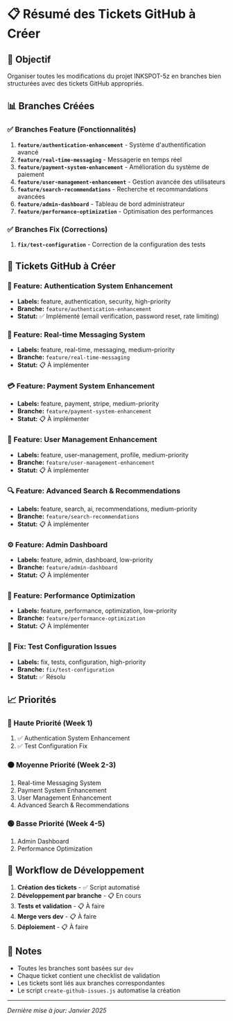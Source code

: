 # 📋 Résumé des Tickets GitHub à Créer

## 🎯 Objectif
Organiser toutes les modifications du projet INKSPOT-5z en branches bien structurées avec des tickets GitHub appropriés.

## 📊 Branches Créées

### ✅ Branches Feature (Fonctionnalités)
1. **`feature/authentication-enhancement`** - Système d'authentification avancé
2. **`feature/real-time-messaging`** - Messagerie en temps réel
3. **`feature/payment-system-enhancement`** - Amélioration du système de paiement
4. **`feature/user-management-enhancement`** - Gestion avancée des utilisateurs
5. **`feature/search-recommendations`** - Recherche et recommandations avancées
6. **`feature/admin-dashboard`** - Tableau de bord administrateur
7. **`feature/performance-optimization`** - Optimisation des performances

### ✅ Branches Fix (Corrections)
1. **`fix/test-configuration`** - Correction de la configuration des tests

## 🎫 Tickets GitHub à Créer

### 🔐 Feature: Authentication System Enhancement
- **Labels:** feature, authentication, security, high-priority
- **Branche:** `feature/authentication-enhancement`
- **Statut:** ✅ Implémenté (email verification, password reset, rate limiting)

### 💬 Feature: Real-time Messaging System
- **Labels:** feature, real-time, messaging, medium-priority
- **Branche:** `feature/real-time-messaging`
- **Statut:** 📋 À implémenter

### 💳 Feature: Payment System Enhancement
- **Labels:** feature, payment, stripe, medium-priority
- **Branche:** `feature/payment-system-enhancement`
- **Statut:** 📋 À implémenter

### 👥 Feature: User Management Enhancement
- **Labels:** feature, user-management, profile, medium-priority
- **Branche:** `feature/user-management-enhancement`
- **Statut:** 📋 À implémenter

### 🔍 Feature: Advanced Search & Recommendations
- **Labels:** feature, search, ai, recommendations, medium-priority
- **Branche:** `feature/search-recommendations`
- **Statut:** 📋 À implémenter

### ⚙️ Feature: Admin Dashboard
- **Labels:** feature, admin, dashboard, low-priority
- **Branche:** `feature/admin-dashboard`
- **Statut:** 📋 À implémenter

### 🚀 Feature: Performance Optimization
- **Labels:** feature, performance, optimization, low-priority
- **Branche:** `feature/performance-optimization`
- **Statut:** 📋 À implémenter

### 🐛 Fix: Test Configuration Issues
- **Labels:** fix, tests, configuration, high-priority
- **Branche:** `fix/test-configuration`
- **Statut:** ✅ Résolu

## 📈 Priorités

### 🔴 Haute Priorité (Week 1)
1. ✅ Authentication System Enhancement
2. ✅ Test Configuration Fix

### 🟠 Moyenne Priorité (Week 2-3)
1. Real-time Messaging System
2. Payment System Enhancement
3. User Management Enhancement
4. Advanced Search & Recommendations

### 🟢 Basse Priorité (Week 4-5)
1. Admin Dashboard
2. Performance Optimization

## 🔄 Workflow de Développement

1. **Création des tickets** - ✅ Script automatisé
2. **Développement par branche** - 📋 En cours
3. **Tests et validation** - 📋 À faire
4. **Merge vers dev** - 📋 À faire
5. **Déploiement** - 📋 À faire

## 📝 Notes

- Toutes les branches sont basées sur `dev`
- Chaque ticket contient une checklist de validation
- Les tickets sont liés aux branches correspondantes
- Le script `create-github-issues.js` automatise la création

---
*Dernière mise à jour: Janvier 2025* 